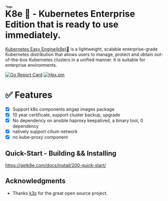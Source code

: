 <img src="./docs/k8e-logo.png" alt="logo" style="zoom:30%;" /><br/>
K8e 🚀 - Kubernetes Enterprise Edition that is ready to use immediately.
===============================================
[Kubernetes Easy Engine(k8e)🚀](https://getk8e.com) is a lightweight, scalable enterprise-grade Kubernetes distribution that allows users to manage, protect and obtain out-of-the-box Kubernetes clusters in a unified manner. It is suitable for enterprise environments.

[![Go Report Card](https://goreportcard.com/badge/github.com/xiaods/k8e)](https://goreportcard.com/report/github.com/xiaods/k8e) [![Hex.pm](https://img.shields.io/hexpm/l/apa)](https://github.com/xiaods/k8e/blob/master/LICENSE)

# ✅ Features
- [x] Support k8s components airgap images package
- [x] 10 year certificate, support cluster backup, upgrade
- [x] No dependency on ansible haproxy keepalived, a binary tool, 0 dependency
- [x] natively support cilium network
- [x] no kube-proxy component

Quick-Start - Building && Installing
--------------
https://getk8e.com/docs/install/200-quick-start/

Acknowledgments
--------------
- Thanks [k3s](https://github.com/rancher/k3s) for the great open source project.
